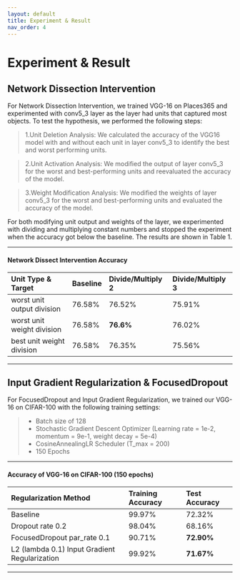 ```yaml
---
layout: default
title: Experiment & Result
nav_order: 4
---
```


# Experiment & Result


## Network Dissection Intervention
For Network Dissection Intervention, we trained VGG-16 on Places365 and experimented with conv5\_3 layer as the layer had units that captured most objects. To test the hypothesis, we performed the following steps:

> 1.Unit Deletion Analysis: We calculated the accuracy of the VGG16 model with and without each unit in layer conv5\_3 to identify the best and worst performing units.

> 2.Unit Activation Analysis: We modified the output of layer conv5\_3 for the worst and best-performing units and reevaluated the accuracy of the model.

> 3.Weight Modification Analysis: We modified the weights of layer conv5\_3 for the worst and best-performing units and evaluated the accuracy of the model.

For both modifying unit output and weights of the layer, we experimented with dividing and multiplying constant numbers and stopped the experiment when the accuracy got below the baseline. The  results are shown in Table 1.

---
#### Network Dissect Intervention Accuracy

| Unit Type & Target | Baseline | Divide/Multiply 2 | Divide/Multiply 3 |
|:-------------------|:---------|:------------------|:------------------|
| worst unit output division | 76.58% | 76.52% | 75.91% |
| worst unit weight division | 76.58% | **76.6%** | 76.02% |
| best unit weight division | 76.58% | 76.35% | 75.56% |

---


## Input Gradient Regularization \& FocusedDropout
For FocusedDropout and Input Gradient Regularization, we trained our VGG-16 on CIFAR-100 with the following training settings:

>* Batch size of 128
>* Stochastic Gradient Descent Optimizer (Learning rate = 1e-2, momentum = 9e-1, weight decay = 5e-4)
>* CosineAnnealingLR Scheduler (T\_max = 200)
>* 150 Epochs

---
#### Accuracy of VGG-16 on CIFAR-100 (150 epochs)

| Regularization Method | Training Accuracy | Test Accuracy | 
|:----------------------|:------------------|:--------------|
| Baseline | 99.97% | 72.32% |
| Dropout rate 0.2 | 98.04% | 68.16% | 
| FocusedDropout par_rate 0.1 | 90.71% | **72.90%** | 
| L2 (lambda 0.1) Input Gradient Regularization | 99.92% | **71.67%** | 

---
